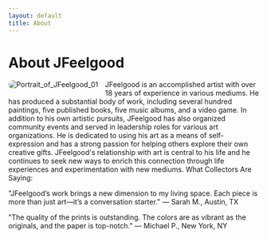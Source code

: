 ```yaml
---
layout: default
title: About
---
```


# About JFeelgood

<img src="/assets/images/jfeelgoodportrait1.jpg" alt="Portrait_of_JFeelgood_01" style="max-width:200px;border-radius:12px;float:left;margin:0 1em 1em 0;" />

JFeelgood is an accomplished artist with over 18 years of experience in various mediums. He has produced a substantial body of work, including several hundred paintings, five published books, five music albums, and a video game. In addition to his own artistic pursuits, JFeelgood has also organized community events and served in leadership roles for various art organizations. He is dedicated to using his art as a means of self-expression and has a strong passion for helping others explore their own creative gifts. JFeelgood's relationship with art is central to his life and he continues to seek new ways to enrich this connection through life experiences and experimentation with new mediums.
What Collectors Are Saying:

"JFeelgood’s work brings a new dimension to my living space. Each piece is more than just art—it’s a conversation starter."
— Sarah M., Austin, TX

"The quality of the prints is outstanding. The colors are as vibrant as the originals, and the paper is top-notch."
​— Michael P., New York, NY
